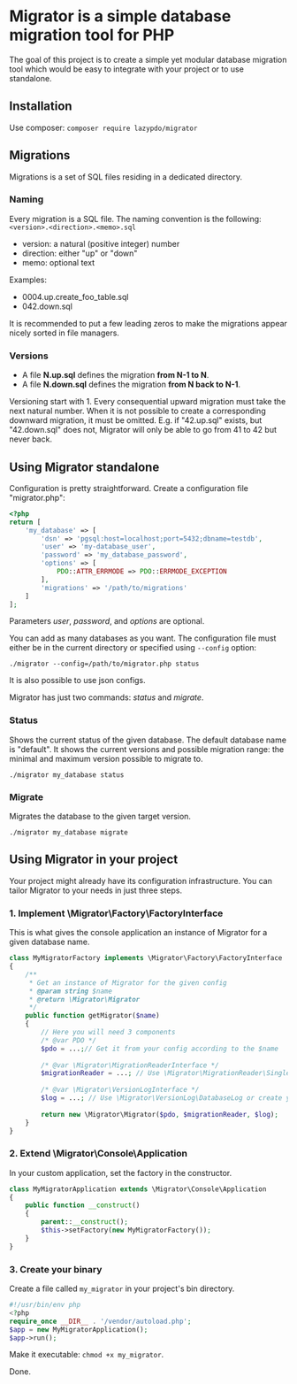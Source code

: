 # Migrator is a simple database migration tool for PHP
The goal of this project is to create a simple yet modular database migration tool 
which would be easy to integrate with your project or to use standalone.

## Installation
Use composer: `composer require lazypdo/migrator`

## Migrations
Migrations is a set of SQL files residing in a dedicated directory.

### Naming
Every migration is a SQL file. The naming convention is the following:
`<version>.<direction>.<memo>.sql`

- version: a natural (positive integer) number
- direction: either "up" or "down"
- memo: optional text

Examples:
- 0004.up.create_foo_table.sql
- 042.down.sql

It is recommended to put a few leading zeros to make the migrations appear nicely sorted in file managers.

### Versions
* A file **N.up.sql** defines the migration **from N-1 to N**. 
* A file **N.down.sql** defines the migration **from N back to N-1**.

Versioning start with 1. Every consequential upward migration must take the next natural number. 
When it is not possible to create a corresponding downward migration, it must be omitted. 
E.g. if "42.up.sql" exists, but "42.down.sql" does not, Migrator will only be able to go from 41 to 42 but never back.

## Using Migrator standalone

Configuration is pretty straightforward. 
Create a configuration file "migrator.php":

```php
<?php
return [
    'my_database' => [
        'dsn' => 'pgsql:host=localhost;port=5432;dbname=testdb',
        'user' => 'my-database_user',
        'password' => 'my_database_password',
        'options' => [
            PDO::ATTR_ERRMODE => PDO::ERRMODE_EXCEPTION
        ],
        'migrations' => '/path/to/migrations'
    ]
];
```

Parameters _user_, _password_, and _options_ are optional.

You can add as many databases as you want. The configuration file must
either be in the current directory or specified using `--config` option:

`./migrator --config=/path/to/migrator.php status`

It is also possible to use json configs.

Migrator has just two commands: _status_ and _migrate_.

### Status
Shows the current status of the given database. The default database
name is "default". It shows the current versions and possible migration
range: the minimal and maximum version possible to migrate to.

`./migrator my_database status`

### Migrate
Migrates the database to the given target version.

`./migrator my_database migrate`

## Using Migrator in your project
Your project might already have its configuration infrastructure.
You can tailor Migrator to your needs in just three steps.

### 1. Implement \Migrator\Factory\FactoryInterface
This is what gives the console application an instance of Migrator for
a given database name.

```php
class MyMigratorFactory implements \Migrator\Factory\FactoryInterface
{
    /**
     * Get an instance of Migrator for the given config
     * @param string $name
     * @return \Migrator\Migrator
     */
    public function getMigrator($name)
    {
        // Here you will need 3 components
        /* @var PDO */
        $pdo = ...;// Get it from your config according to the $name
        
        /* @var \Migrator\MigrationReaderInterface */
        $migrationReader = ...; // Use \Migrator\MigrationReader\SingleFolderCallbackMigrationReader or create your own
        
        /* @var \Migrator\VersionLogInterface */
        $log = ...; // Use \Migrator\VersionLog\DatabaseLog or create your own
        
        return new \Migrator\Migrator($pdo, $migrationReader, $log);
    }
}
```

### 2. Extend \Migrator\Console\Application
In your custom application, set the factory in the constructor.

```php
class MyMigratorApplication extends \Migrator\Console\Application
{
    public function __construct()
    {
        parent::__construct();
        $this->setFactory(new MyMigratorFactory());
    }
}
```

### 3. Create your binary
Create a file called `my_migrator` in your project's bin directory.

```php
#!/usr/bin/env php
<?php
require_once __DIR__ . '/vendor/autoload.php';
$app = new MyMigratorApplication();
$app->run();
```

Make it executable: `chmod +x my_migrator`.

Done.
